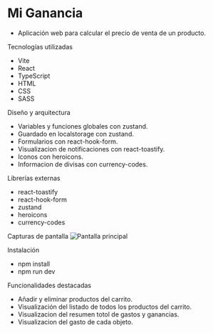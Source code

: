 # Mi Ganancia
- Aplicación web para calcular el precio de venta de un producto.

Tecnologías utilizadas
- Vite
- React
- TypeScript
- HTML
- CSS
- SASS

Diseño y arquitectura
- Variables y funciones globales con zustand.
- Guardado en localstorage con zustand.
- Formularios con react-hook-form.
- Visualizacion de notificaciones con react-toastify.
- Iconos con heroicons.
- Informacion de divisas con currency-codes.

Librerías externas
- react-toastify
- react-hook-form
- zustand
- heroicons
- currency-codes

Capturas de pantalla
![Pantalla principal](assets/screenshot%2025-08-13%1.png)

Instalación
- npm install
- npm run dev

Funcionalidades destacadas
- Añadir y eliminar productos del carrito.
- Visualización del listado de todos los productos del carrito.
- Visualizacion del resumen totol de gastos y ganancias.
- Visualizacion del gasto de cada objeto.

